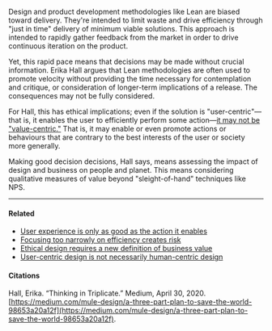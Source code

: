 Design and product development methodologies like Lean are biased toward delivery. They're intended to limit waste and drive efficiency through "just in time" delivery of minimum viable solutions. This approach is intended to rapidly gather feedback from the market in order to drive continuous iteration on the product.

Yet, this rapid pace means that decisions may be made without crucial information. Erika Hall argues that Lean methodologies are often used to promote velocity without providing the time necessary for contemplation and critique, or consideration of longer-term implications of a release. The consequences may not be fully considered.

For Hall, this has ethical implications; even if the solution is "user-centric"—that is, it enables the user to efficiently perform some action—[it may not be "value-centric."](https://publish.obsidian.md/mobydiction/User-centric+design+is+not+necessarily+human-centric+design) That is, it may enable or even promote actions or behaviours that are contrary to the best interests of the user or society more generally.

Making good decision decisions, Hall says, means assessing the impact of design and business on people and planet. This means considering qualitative measures of value beyond "sleight-of-hand" techniques like NPS.

---

#### Related

-   [User experience is only as good as the action it enables](https://publish.obsidian.md/mobydiction/notes/User+experience+is+only+as+good+as+the+action+it+enables)
-   [Focusing too narrowly on efficiency creates risk](https://publish.obsidian.md/mobydiction/notes/Focusing+too+narrowly+on+efficiency+creates+risk)
-   [Ethical design requires a new definition of business value](https://publish.obsidian.md/mobydiction/notes/Ethical+design+requires+a+new+definition+of+business+value)
-   [User-centric design is not necessarily human-centric design](https://publish.obsidian.md/mobydiction/User-centric+design+is+not+necessarily+human-centric+design)

#### Citations

Hall, Erika. “Thinking in Triplicate.” Medium, April 30, 2020. [https://medium.com/mule-design/a-three-part-plan-to-save-the-world-98653a20a12f](https://medium.com/mule-design/a-three-part-plan-to-save-the-world-98653a20a12f).
